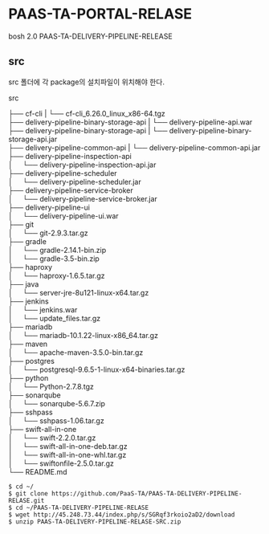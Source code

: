 # PAAS-TA-PORTAL-RELASE
bosh 2.0 PAAS-TA-DELIVERY-PIPELINE-RELEASE

src
---
src 폴더에 각 package의 설치파일이 위치해야 한다.

src <br>

├── cf-cli
|     └── cf-cli_6.26.0_linux_x86-64.tgz <br>
├── delivery-pipeline-binary-storage-api
|     └── delivery-pipeline-api.war <br>
├── delivery-pipeline-binary-storage-api
|     └── delivery-pipeline-binary-storage-api.jar <br>
├── delivery-pipeline-common-api
|     └── delivery-pipeline-common-api.jar <br>
├── delivery-pipeline-inspection-api <br>
│     └── delivery-pipeline-inspection-api.jar <br>
├── delivery-pipeline-scheduler <br>
│     └── delivery-pipeline-scheduler.jar <br>
├── delivery-pipeline-service-broker <br>
│     └── delivery-pipeline-service-broker.jar <br>
├── delivery-pipeline-ui <br>
│     └── delivery-pipeline-ui.war <br>
├── git <br>
│     └── git-2.9.3.tar.gz <br>
├── gradle <br>
│     └── gradle-2.14.1-bin.zip <br>
│     └── gradle-3.5-bin.zip <br>
├── haproxy <br>
│     └── haproxy-1.6.5.tar.gz <br>
├── java <br>
│     └── server-jre-8u121-linux-x64.tar.gz <br>
├── jenkins <br>
│     └── jenkins.war <br>
│     └── update_files.tar.gz <br>
├── mariadb <br>
│     └── mariadb-10.1.22-linux-x86_64.tar.gz <br>
├── maven <br>
│     └── apache-maven-3.5.0-bin.tar.gz <br>
├── postgres <br>
│     └── postgresql-9.6.5-1-linux-x64-binaries.tar.gz <br>
├── python <br>
│     └── Python-2.7.8.tgz <br>
├── sonarqube <br>
│     └── sonarqube-5.6.7.zip <br>
├── sshpass <br>
│     └── sshpass-1.06.tar.gz <br>
├── swift-all-in-one <br>
│     └── swift-2.2.0.tar.gz <br>
│     └── swift-all-in-one-deb.tar.gz <br>
│     └── swift-all-in-one-whl.tar.gz <br>
│     └── swiftonfile-2.5.0.tar.gz <br>
└── README.md <br>


```
$ cd ~/
$ git clone https://github.com/PaaS-TA/PAAS-TA-DELIVERY-PIPELINE-RELASE.git
$ cd ~/PAAS-TA-DELIVERY-PIPELINE-RELASE
$ wget http://45.248.73.44/index.php/s/SGRqf3rkoio2aD2/download
$ unzip PAAS-TA-DELIVERY-PIPELINE-RELASE-SRC.zip
```
